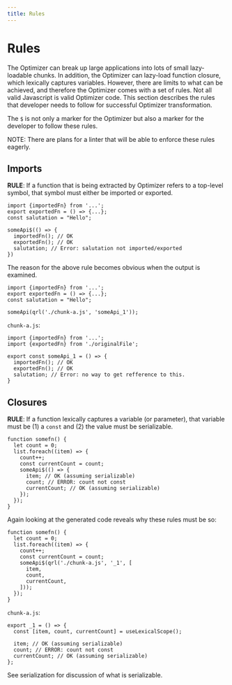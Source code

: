 ```yaml
---
title: Rules
---
```


# Rules

The Optimizer can break up large applications into lots of small lazy-loadable chunks. In addition, the Optimizer can lazy-load function closure, which lexically captures variables. However, there are limits to what can be achieved, and therefore the Optimizer comes with a set of rules. Not all valid Javascript is valid Optimizer code. This section describes the rules that developer needs to follow for successful Optimizer transformation.

The `$` is not only a marker for the Optimizer but also a marker for the developer to follow these rules.

NOTE: There are plans for a linter that will be able to enforce these rules eagerly.

## Imports

**RULE**: If a function that is being extracted by Optimizer refers to a top-level symbol, that symbol must either be imported or exported.

```typescript=
import {importedFn} from '...';
export exportedFn = () => {...};
const salutation = "Hello";

someApi$(() => {
  importedFn(); // OK
  exportedFn(); // OK
  salutation; // Error: salutation not imported/exported
})
```

The reason for the above rule becomes obvious when the output is examined.

```typescript=
import {importedFn} from '...';
export exportedFn = () => {...};
const salutation = "Hello";

someApi(qrl('./chunk-a.js', 'someApi_1'));
```

`chunk-a.js`:

```typescript=
import {importedFn} from '...';
import {exportedFn} from './originalFile';

export const someApi_1 = () => {
  importedFn(); // OK
  exportedFn(); // OK
  salutation; // Error: no way to get refference to this.
}
```

## Closures

**RULE**: If a function lexically captures a variable (or parameter), that variable must be (1) a `const` and (2) the value must be serializable.

```typescript=
function somefn() {
  let count = 0;
  list.foreach((item) => {
    count++;
    const currentCount = count;
    someApi$(() => {
      item; // OK (assuming serializable)
      count; // ERROR: count not const
      currentCount; // OK (assuming serializable)
    });
  });
}
```

Again looking at the generated code reveals why these rules must be so:

```typescript=
function somefn() {
  let count = 0;
  list.foreach((item) => {
    count++;
    const currentCount = count;
    someApi$(qrl('./chunk-a.js', '_1', [
      item,
      count,
      currentCount,
    ]));
  });
}
```

`chunk-a.js`:

```typescript=
export _1 = () => {
  const [item, count, currentCount] = useLexicalScope();

  item; // OK (assuming serializable)
  count; // ERROR: count not const
  currentCount; // OK (assuming serializable)
};
```

See serialization for discussion of what is serializable.
